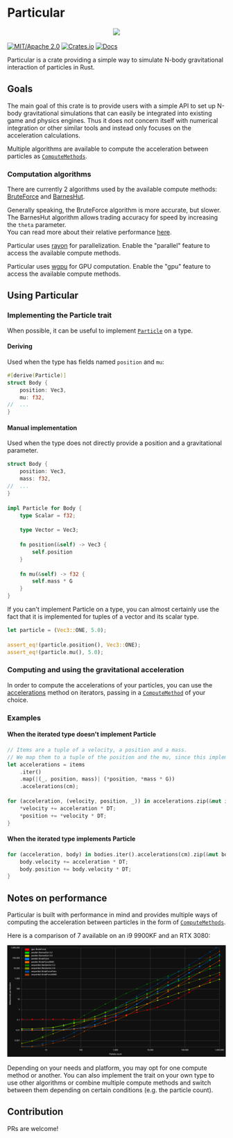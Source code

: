 # Particular

<div align="center"><img src="https://github.com/Canleskis/particular/blob/main/particular/particular-showcase.gif?raw=true"></div>

[![MIT/Apache 2.0](https://img.shields.io/badge/license-MIT%2FApache-blue.svg)](https://github.com/canleskis/particular#license)
[![Crates.io](https://img.shields.io/crates/v/particular)](https://crates.io/crates/particular)
[![Docs](https://docs.rs/particular/badge.svg)](https://docs.rs/particular)

Particular is a crate providing a simple way to simulate N-body gravitational interaction of particles in Rust.

## Goals

The main goal of this crate is to provide users with a simple API to set up N-body gravitational simulations that can easily be integrated into existing game and physics engines.
Thus it does not concern itself with numerical integration or other similar tools and instead only focuses on the acceleration calculations.

Multiple algorithms are available to compute the acceleration between particles as [`ComputeMethods`].

### Computation algorithms

There are currently 2 algorithms used by the available compute methods: [BruteForce](https://en.wikipedia.org/wiki/N-body_problem#Simulation) and [BarnesHut](https://en.wikipedia.org/wiki/Barnes%E2%80%93Hut_simulation).

Generally speaking, the BruteForce algorithm is more accurate, but slower. The BarnesHut algorithm allows trading accuracy for speed by increasing the `theta` parameter.  
You can read more about their relative performance [here](#notes-on-performance).

Particular uses [rayon](https://github.com/rayon-rs/rayon) for parallelization. Enable the "parallel" feature to access the available compute methods.

Particular uses [wgpu](https://github.com/gfx-rs/wgpu) for GPU computation. Enable the "gpu" feature to access the available compute methods.

## Using Particular

### Implementing the Particle trait

When possible, it can be useful to implement [`Particle`] on a type.

#### Deriving

Used when the type has fields named `position` and `mu`:

```rust
#[derive(Particle)]
struct Body {
    position: Vec3,
    mu: f32,
//  ...
}
```

#### Manual implementation

Used when the type does not directly provide a position and a gravitational parameter.

```rust
struct Body {
    position: Vec3,
    mass: f32,
//  ...
}

impl Particle for Body {
    type Scalar = f32;

    type Vector = Vec3;
    
    fn position(&self) -> Vec3 {
        self.position
    }
    
    fn mu(&self) -> f32 {
        self.mass * G
    }
}
```

If you can't implement Particle on a type, you can almost certainly use the fact that it is implemented for tuples of a vector and its scalar type.

```rust
let particle = (Vec3::ONE, 5.0);

assert_eq!(particle.position(), Vec3::ONE);
assert_eq!(particle.mu(), 5.0);
```

### Computing and using the gravitational acceleration

In order to compute the accelerations of your particles, you can use the [accelerations] method on iterators, passing in a [`ComputeMethod`] of your choice.

### Examples

#### When the iterated type doesn't implement Particle

```rust
// Items are a tuple of a velocity, a position and a mass.
// We map them to a tuple of the position and the mu, since this implements `Particle`.
let accelerations = items
    .iter()
    .map(|(_, position, mass)| (*position, *mass * G))
    .accelerations(cm);

for (acceleration, (velocity, position, _)) in accelerations.zip(&mut items) {
    *velocity += acceleration * DT;
    *position += *velocity * DT;
}
```

#### When the iterated type implements Particle

```rust
for (acceleration, body) in bodies.iter().accelerations(cm).zip(&mut bodies) {
    body.velocity += acceleration * DT;
    body.position += body.velocity * DT;
}
```

## Notes on performance

Particular is built with performance in mind and provides multiple ways of computing the acceleration between particles in the form of [`ComputeMethods`].

Here is a comparison of 7 available on an i9 9900KF and an RTX 3080:

<div align="center">
<img src="https://github.com/Canleskis/particular/blob/main/particular/particular-comparison.png?raw=true" alt="Performance chart" />
</div>

Depending on your needs and platform, you may opt for one compute method or another. You can also implement the trait on your own type to use other algorithms or combine multiple compute methods and switch between them depending on certain conditions (e.g. the particle count).

## Contribution

PRs are welcome!

[`Particle`]: https://docs.rs/particular/latest/particular/particle/trait.Particle.html
[`ComputeMethod`]: https://docs.rs/particular/latest/particular/compute_method/trait.ComputeMethod.html
[`ComputeMethods`]: https://docs.rs/particular/latest/particular/compute_method/trait.ComputeMethod.html
[accelerations]: https://docs.rs/particular/latest/particular/iterator/trait.Compute.html#method.accelerations
